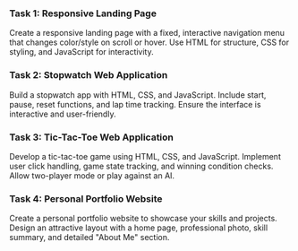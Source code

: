 ### Task 1: Responsive Landing Page

Create a responsive landing page with a fixed, interactive navigation menu that changes color/style on scroll or hover. Use HTML for structure, CSS for styling, and JavaScript for interactivity.

### Task 2: Stopwatch Web Application

Build a stopwatch app with HTML, CSS, and JavaScript. Include start, pause, reset functions, and lap time tracking. Ensure the interface is interactive and user-friendly.

### Task 3: Tic-Tac-Toe Web Application

Develop a tic-tac-toe game using HTML, CSS, and JavaScript. Implement user click handling, game state tracking, and winning condition checks. Allow two-player mode or play against an AI.

### Task 4: Personal Portfolio Website

Create a personal portfolio website to showcase your skills and projects. Design an attractive layout with a home page, professional photo, skill summary, and detailed "About Me" section.
